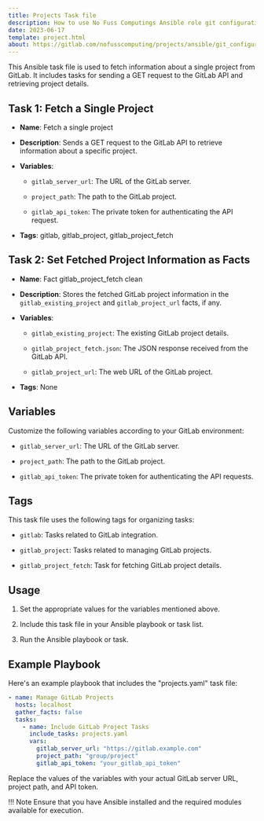```yaml
---
title: Projects Task file
description: How to use No Fuss Computings Ansible role git configuration; task file to fetch gitlab project.
date: 2023-06-17
template: project.html
about: https://gitlab.com/nofusscomputing/projects/ansible/git_configuration
---
```


This Ansible task file is used to fetch information about a single project from GitLab. It includes tasks for sending a GET request to the GitLab API and retrieving project details.


## Task 1: Fetch a Single Project

- **Name**: Fetch a single project

- **Description**: Sends a GET request to the GitLab API to retrieve information about a specific project.

- **Variables**:

  - `gitlab_server_url`: The URL of the GitLab server.

  - `project_path`: The path to the GitLab project.

  - `gitlab_api_token`: The private token for authenticating the API request.

- **Tags**: gitlab, gitlab_project, gitlab_project_fetch


## Task 2: Set Fetched Project Information as Facts

- **Name**: Fact gitlab_project_fetch clean

- **Description**: Stores the fetched GitLab project information in the `gitlab_existing_project` and `gitlab_project_url` facts, if any.

- **Variables**:

  - `gitlab_existing_project`: The existing GitLab project details.

  - `gitlab_project_fetch.json`: The JSON response received from the GitLab API.

  - `gitlab_project_url`: The web URL of the GitLab project.

- **Tags**: None


## Variables

Customize the following variables according to your GitLab environment:

- `gitlab_server_url`: The URL of the GitLab server.

- `project_path`: The path to the GitLab project.

- `gitlab_api_token`: The private token for authenticating the API requests.


## Tags

This task file uses the following tags for organizing tasks:

- `gitlab`: Tasks related to GitLab integration.

- `gitlab_project`: Tasks related to managing GitLab projects.

- `gitlab_project_fetch`: Task for fetching GitLab project details.


## Usage

1. Set the appropriate values for the variables mentioned above.

2. Include this task file in your Ansible playbook or task list.

3. Run the Ansible playbook or task.


## Example Playbook

Here's an example playbook that includes the "projects.yaml" task file:

```yaml
- name: Manage GitLab Projects
  hosts: localhost
  gather_facts: false
  tasks:
    - name: Include GitLab Project Tasks
      include_tasks: projects.yaml
      vars:
        gitlab_server_url: "https://gitlab.example.com"
        project_path: "group/project"
        gitlab_api_token: "your_gitlab_api_token"
```

Replace the values of the variables with your actual GitLab server URL, project path, and API token.

!!! Note
    Ensure that you have Ansible installed and the required modules available for execution.
